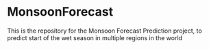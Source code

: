 # MonsoonForecast
This is the repository for the Monsoon Forecast Prediction project, to predict start of the wet season in multiple regions in the world
